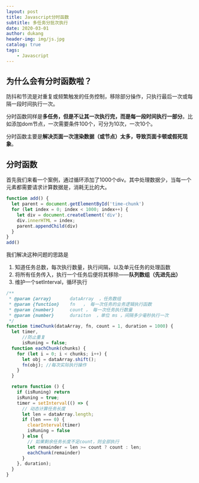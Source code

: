 ```yaml
---
layout: post
title: Javascript分时函数
subtitle: 多任务分批次执行
date: 2020-03-01
author: dukang
header-img: img/js.jpg
catalog: true
tags: 
    - Javascript
---
```


## 为什么会有分时函数啦？

​	防抖和节流是对重复或频繁触发的任务控制，移除部分操作，只执行最后一次或每隔一段时间执行一次。

​	分时函数同样是**多任务，但是不让其一次执行完，而是每一段时间执行一部分**。比如添加dom节点，一次需要条件100个，可分为10次，一次10个。

​	分时函数主要是**解决页面一次渲染数据（或节点）太多，导致页面卡顿或假死现象**。

## 分时函数

首先我们来看一个案例，通过循环添加了1000个div。其中处理数据少，当每一个元素都需要请求计算数据是，消耗无比的大。

```javascript
function add() {
  let parent = document.getElementById('time-chunk')
  for (let index = 0; index < 1000; index++) {
    let div = document.createElement('div');
    div.innerHTML = index;
    parent.appendChild(div)
  }
}
add()
```

我们解决这种问题的思路是

1. 知道任务总数，每次执行数量，执行间隔，以及单元任务的处理函数
2. 将所有任务传入，执行一个任务后便将其移除——**队列数组（先进先出）**
3. 维护一个setInterval，循环执行

```javascript
/**
 * @param {array}       dataArray  ，任务数组
 * @param {function}    fn   ， 每一次任务的业务逻辑执行函数
 * @param {number}      count ， 每一次任务执行数量
 * @param {number}      duraiton  ，单位 ms ，间隔多少毫秒执行一次
 */
function timeChunk(dataArray, fn, count = 1, duration = 1000) {
  let timer,
      //防止重复
      isRuning = false;
  function eachChunk(chunks) {
    for (let i = 0; i < chunks; i++) {
      let obj = dataArray.shift();
      fn(obj); //每次实际执行操作
    }
  }

  return function () {
    if (isRuning) return
    isRuning = true;
    timer = setInterval(() => {
      // 动态计算任务长度
      let len = dataArray.length;
      if (len === 0) {
        clearInterval(timer)
        isRuning = false
      } else {
        // 如果剩余任务长度不足count，则全部执行
        let remainder = len >= count ? count : len;
        eachChunk(remainder)
      }
    }, duration);
  }
}
```

